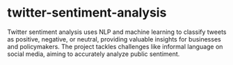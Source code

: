 # twitter-sentiment-analysis
Twitter sentiment analysis uses NLP and machine learning to classify tweets as positive, negative, or neutral, providing valuable insights for businesses and policymakers. The project tackles challenges like informal language on social media, aiming to accurately analyze public sentiment.

